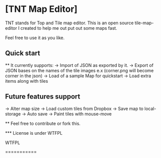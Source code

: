 # [TNT Map Editor]

TNT stands for Top and Tile map editor. This is an open source tile-map-editor I created to help me out put out some maps fast.

Feel free to use it as you like.

## Quick start

** It currently supports:
 -> Import of JSON as exported by it.
 -> Export of JSON bases on the names of the tile images e.x (corner.png will become corner in the json)
 -> Load of a sample Map for quickstart
 -> Load extra items along with tiles

## Future features support
-> Alter map size
-> Load custom tiles from Dropbox
-> Save map to local-storage
-> Auto save
-> Paint tiles with mouse-move

** Feel free to contribute or fork this.

*** License is under WTFPL

<a href="http://www.wtfpl.net/"><img
       src="http://www.wtfpl.net/wp-content/uploads/2012/12/wtfpl-badge-4.png"
       width="80" height="15" alt="WTFPL" /></a>
 

===========


